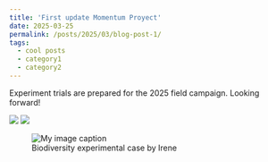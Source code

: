 ```yaml
---
title: 'First update Momentum Proyect'
date: 2025-03-25
permalink: /posts/2025/03/blog-post-1/
tags:
  - cool posts
  - category1
  - category2
---
```


Experiment trials are prepared for the 2025 field campaign. Looking forward!

<img src="/images/EXP3.JPG"/>
<img src="images/EXP3.JPG"/>

<figure>
  <img src="/images/EXP3.JPG" alt="My image caption"/>
  <figcaption>Biodiversity experimental case by Irene</figcaption>
</figure>


<!-- This is a sample blog post. Lorem ipsum I can't remember the rest of lorem ipsum and don't have an internet connection right now. Testing testing testing this blog post. Blog posts are cool. 

Headings are cool
======

You can have many headings
======

Aren't headings cool?
------ 
[**ORCID**](https://orcid.org/0000-0003-3444-3099) 
<img src="images/EXP3.jpg" alt="drawing" width="200"/>
# <img src="images/EXP3.jpg" alt="drawing" width="200"/>
# Source: IBS
-->